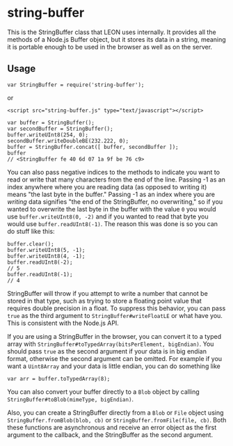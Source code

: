 # string-buffer
This is the StringBuffer class that LEON uses internally. It provides all the methods of a Node.js Buffer object, but it stores its data in a string, meaning it is portable enough to be used in the browser as well as on the server.

## Usage
```
var StringBuffer = require('string-buffer');
```
or
```
<script src="string-buffer.js" type="text/javascript"></script>
```
```
var buffer = StringBuffer();
var secondBuffer = StringBuffer();
buffer.writeUInt8(254, 0);
secondBuffer.writeDoubleBE(232.222, 0);
buffer = StringBuffer.concat([ buffer, secondBuffer ]);
buffer
// <StringBuffer fe 40 6d 07 1a 9f be 76 c9>
```
You can also pass negative indices to the methods to indicate you want to read or write that many characters from the end of the line. Passing -1 as an index anywhere where you are reading data (as opposed to writing it) means "the last byte in the buffer." Passing -1 as an index where you are *writing* data signifies "the end of the StringBuffer, no overwriting," so if you wanted to overwrite the last byte in the buffer with the value `0` you would use `buffer.writeUInt8(0, -2)` and if you wanted to read that byte you would use `buffer.readUInt8(-1)`. The reason this was done is so you can do stuff like this:
```
buffer.clear();
buffer.writeUInt8(5, -1);
buffer.writeUInt8(4, -1);
buffer.readUInt8(-2);
// 5
buffer.readUInt8(-1);
// 4
```
StringBuffer will throw if you attempt to write a number that cannot be stored in that type, such as trying to store a floating point value that requires double precision in a float. To suppress this behavior, you can pass `true` as the third argument to `StringBuffer#writeFloatLE` or what have you. This is consistent with the Node.js API.

If you are using a StringBuffer in the browser, you can convert it to a typed array with `StringBuffer#toTypedArray(bitsPerElement, bigEndian)`. You should pass `true` as the second argument if your data is in big endian format, otherwise the second argument can be omitted. For example if you want a `Uint8Array` and your data is little endian, you can do something like
```
var arr = buffer.toTypedArray(8);
```
You can also convert your buffer directly to a `Blob` object by calling `StringBuffer#toBlob(mimeType, bigEndian)`.

Also, you can create a StringBuffer directly from a `Blob` or `File` object using `StringBuffer.fromBlob(blob, cb)` or `StringBuffer.fromFile(file, cb)`. Both these functions are asynchronous and receive an error object as the first argument to the callback, and the StringBuffer as the second argument.

